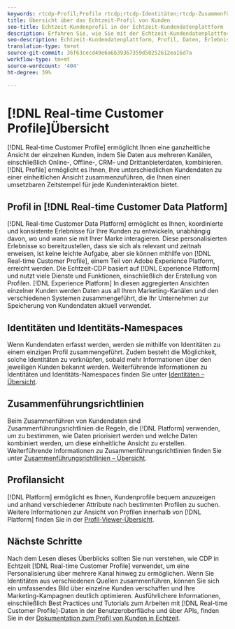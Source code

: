 ```yaml
---
keywords: rtcdp-Profil;Profile rtcdp;rtcdp-Identitäten;rtcdp-Zusammenführungsrichtlinien;Echtzeit-Profil von Kunden
title: Übersicht über das Echtzeit-Profil von Kunden
seo-title: Echtzeit-Kundenprofil in der Echtzeit-Kundendatenplattform
description: Erfahren Sie, wie Sie mit der Echtzeit-Kundendatenplattform koordinierte, konsistente und relevante Erlebnisse für Ihre Kunden mit Echtzeit-Profilen erstellen können.
seo-description: Echtzeit-Kundendatenplattform, Profil, Daten, Erlebnisse, Kanäle
translation-type: tm+mt
source-git-commit: 36f63cecd49e6a6b39367359d50252612ea16d7a
workflow-type: tm+mt
source-wordcount: '404'
ht-degree: 39%

---
```



# [!DNL Real-time Customer Profile]Übersicht

[!DNL Real-time Customer Profile] ermöglicht Ihnen eine ganzheitliche Ansicht der einzelnen Kunden, indem Sie Daten aus mehreren Kanälen, einschließlich Online-, Offline-, CRM- und Drittanbieterdaten, kombinieren. [!DNL Profile] ermöglicht es Ihnen, Ihre unterschiedlichen Kundendaten zu einer einheitlichen Ansicht zusammenzuführen, die Ihnen einen umsetzbaren Zeitstempel für jede Kundeninteraktion bietet.

## Profil in [!DNL Real-time Customer Data Platform]

[!DNL Real-time Customer Data Platform] ermöglicht es Ihnen, koordinierte und konsistente Erlebnisse für Ihre Kunden zu entwickeln, unabhängig davon, wo und wann sie mit Ihrer Marke interagieren. Diese personalisierten Erlebnisse so bereitzustellen, dass sie sich als relevant und zeitnah erweisen, ist keine leichte Aufgabe, aber sie können mithilfe von [!DNL Real-time Customer Profile], einem Teil von Adobe Experience Platform, erreicht werden. Die Echtzeit-CDP basiert auf [!DNL Experience Platform] und nutzt viele Dienste und Funktionen, einschließlich der Erstellung von Profilen. [!DNL Experience Platform] In diesen aggregierten Ansichten einzelner Kunden werden Daten aus all Ihren Marketing-Kanälen und den verschiedenen Systemen zusammengeführt, die Ihr Unternehmen zur Speicherung von Kundendaten aktuell verwendet.

## Identitäten und Identitäts-Namespaces

Wenn Kundendaten erfasst werden, werden sie mithilfe von Identitäten zu einem einzigen Profil zusammengeführt. Zudem besteht die Möglichkeit, solche Identitäten zu verknüpfen, sobald mehr Informationen über den jeweiligen Kunden bekannt werden. Weiterführende Informationen zu Identitäten und Identitäts-Namespaces finden Sie unter [Identitäten – Übersicht](/help/rtcdp/profile/identities-overview.md).

## Zusammenführungsrichtlinien

Beim Zusammenführen von Kundendaten sind Zusammenführungsrichtlinien die Regeln, die [!DNL Platform] verwenden, um zu bestimmen, wie Daten priorisiert werden und welche Daten kombiniert werden, um diese einheitliche Ansicht zu erstellen. Weiterführende Informationen zu Zusammenführungsrichtlinien finden Sie unter [Zusammenführungsrichtlinien – Übersicht](/help/rtcdp/profile/merge-policies.md).

## Profilansicht

[!DNL Platform] ermöglicht es Ihnen, Kundenprofile bequem anzuzeigen und anhand verschiedener Attribute nach bestimmten Profilen zu suchen. Weitere Informationen zur Ansicht von Profilen innerhalb von [!DNL Platform] finden Sie in der [Profil-Viewer-Übersicht](/help/rtcdp/profile/profile-viewer.md).

## Nächste Schritte

Nach dem Lesen dieses Überblicks sollten Sie nun verstehen, wie CDP in Echtzeit [!DNL Real-time Customer Profile] verwendet, um eine Personalisierung über mehrere Kanal hinweg zu ermöglichen. Wenn Sie Identitäten aus verschiedenen Quellen zusammenführen, können Sie sich ein umfassendes Bild über einzelne Kunden verschaffen und Ihre Marketing-Kampagnen deutlich optimieren. Ausführlichere Informationen, einschließlich Best Practices und Tutorials zum Arbeiten mit [!DNL Real-time Customer Profile]-Daten in der Benutzeroberfläche und über APIs, finden Sie in der [Dokumentation zum Profil von Kunden in Echtzeit](../../profile/home.md).